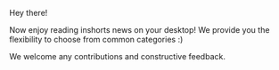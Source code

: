 Hey there!

Now enjoy reading inshorts news on your desktop!
We provide you the flexibility to choose from common categories :)

We welcome any contributions and constructive feedback.
